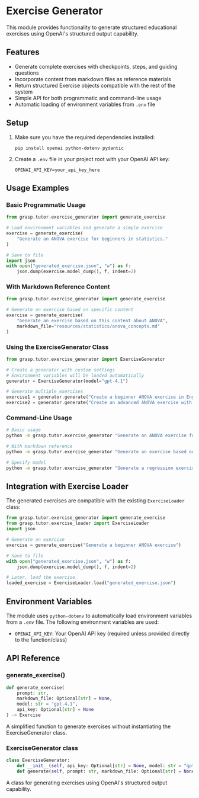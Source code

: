 # Exercise Generator

This module provides functionality to generate structured educational exercises using OpenAI's structured output capability.

## Features

- Generate complete exercises with checkpoints, steps, and guiding questions
- Incorporate content from markdown files as reference materials
- Return structured Exercise objects compatible with the rest of the system
- Simple API for both programmatic and command-line usage
- Automatic loading of environment variables from `.env` file

## Setup

1. Make sure you have the required dependencies installed:
   ```
   pip install openai python-dotenv pydantic
   ```

2. Create a `.env` file in your project root with your OpenAI API key:
   ```
   OPENAI_API_KEY=your_api_key_here
   ```

## Usage Examples

### Basic Programmatic Usage

```python
from grasp.tutor.exercise_generator import generate_exercise

# Load environment variables and generate a simple exercise
exercise = generate_exercise(
    "Generate an ANOVA exercise for beginners in statistics."
)

# Save to file
import json
with open("generated_exercise.json", "w") as f:
    json.dump(exercise.model_dump(), f, indent=2)
```

### With Markdown Reference Content

```python
from grasp.tutor.exercise_generator import generate_exercise

# Generate an exercise based on specific content
exercise = generate_exercise(
    "Generate an exercise based on this content about ANOVA",
    markdown_file="resources/statistics/anova_concepts.md"
)
```

### Using the ExerciseGenerator Class

```python
from grasp.tutor.exercise_generator import ExerciseGenerator

# Create a generator with custom settings
# Environment variables will be loaded automatically
generator = ExerciseGenerator(model="gpt-4.1")

# Generate multiple exercises
exercise1 = generator.generate("Create a beginner ANOVA exercise in English")
exercise2 = generator.generate("Create an advanced ANOVA exercise with interaction effects")
```

### Command-Line Usage

```bash
# Basic usage
python -m grasp.tutor.exercise_generator "Generate an ANOVA exercise for statistics students" --output exercise.json

# With markdown reference
python -m grasp.tutor.exercise_generator "Generate an exercise based on this content" --markdown resources/anova.md --output exercise.yaml

# Specify model
python -m grasp.tutor.exercise_generator "Generate a regression exercise" --model gpt-4.1 --output exercise.json
```

## Integration with Exercise Loader

The generated exercises are compatible with the existing `ExerciseLoader` class:

```python
from grasp.tutor.exercise_generator import generate_exercise
from grasp.tutor.exercise_loader import ExerciseLoader
import json

# Generate an exercise
exercise = generate_exercise("Generate a beginner ANOVA exercise")

# Save to file
with open("generated_exercise.json", "w") as f:
    json.dump(exercise.model_dump(), f, indent=2)

# Later, load the exercise
loaded_exercise = ExerciseLoader.load("generated_exercise.json")
```

## Environment Variables

The module uses `python-dotenv` to automatically load environment variables from a `.env` file. The following environment variables are used:

- `OPENAI_API_KEY`: Your OpenAI API key (required unless provided directly to the function/class)

## API Reference

### generate_exercise()

```python
def generate_exercise(
    prompt: str,
    markdown_file: Optional[str] = None,
    model: str = "gpt-4.1",
    api_key: Optional[str] = None
) -> Exercise
```

A simplified function to generate exercises without instantiating the ExerciseGenerator class.

### ExerciseGenerator class

```python
class ExerciseGenerator:
    def __init__(self, api_key: Optional[str] = None, model: str = "gpt-4.1")
    def generate(self, prompt: str, markdown_file: Optional[str] = None) -> Exercise
```

A class for generating exercises using OpenAI's structured output capability.
